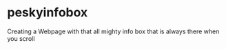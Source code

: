 # peskyinfobox
Creating a Webpage with that all mighty info box that is always there when you scroll
